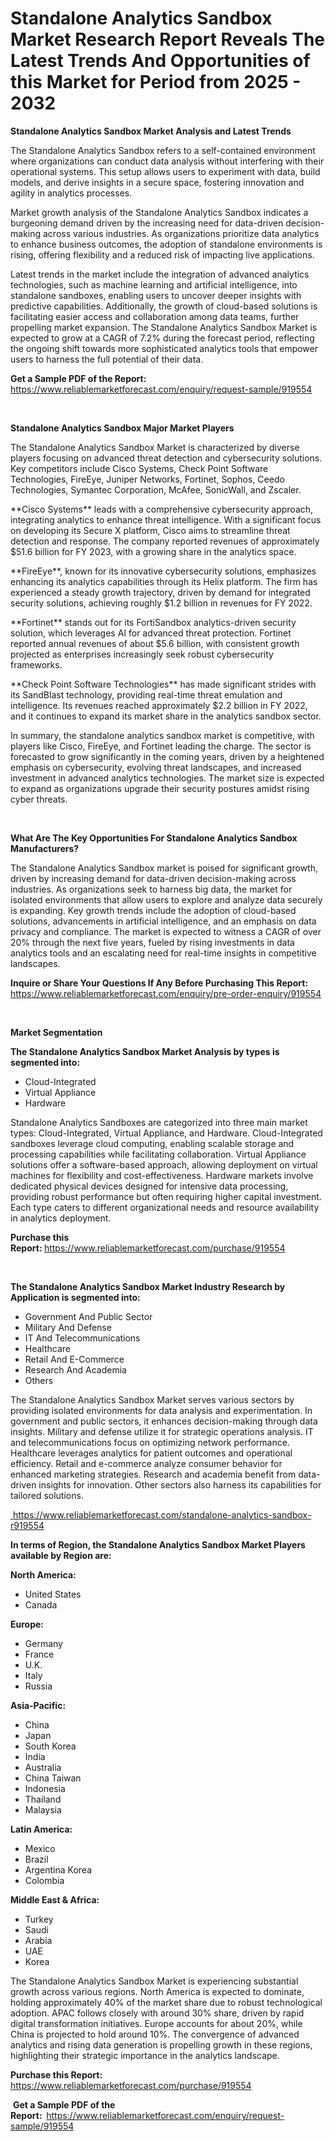 <p><h1>Standalone Analytics Sandbox Market Research Report Reveals The Latest Trends And Opportunities of this Market for Period from 2025 - 2032</h1></p><p><strong>Standalone Analytics Sandbox Market Analysis and Latest Trends</strong></p>
<p><p>The Standalone Analytics Sandbox refers to a self-contained environment where organizations can conduct data analysis without interfering with their operational systems. This setup allows users to experiment with data, build models, and derive insights in a secure space, fostering innovation and agility in analytics processes.</p><p>Market growth analysis of the Standalone Analytics Sandbox indicates a burgeoning demand driven by the increasing need for data-driven decision-making across various industries. As organizations prioritize data analytics to enhance business outcomes, the adoption of standalone environments is rising, offering flexibility and a reduced risk of impacting live applications.</p><p>Latest trends in the market include the integration of advanced analytics technologies, such as machine learning and artificial intelligence, into standalone sandboxes, enabling users to uncover deeper insights with predictive capabilities. Additionally, the growth of cloud-based solutions is facilitating easier access and collaboration among data teams, further propelling market expansion. The Standalone Analytics Sandbox Market is expected to grow at a CAGR of 7.2% during the forecast period, reflecting the ongoing shift towards more sophisticated analytics tools that empower users to harness the full potential of their data.</p></p>
<p><strong>Get a Sample PDF of the Report:&nbsp;</strong> <a href="https://www.reliablemarketforecast.com/enquiry/request-sample/919554?utm_campaign=3118&utm_medium=2&utm_source=Github&utm_content=ia&utm_term=18042025&utm_id=standalone-analytics-sandbox">https://www.reliablemarketforecast.com/enquiry/request-sample/919554</a></p>
<p>&nbsp;</p>
<p><strong>Standalone Analytics Sandbox Major Market Players</strong></p>
<p><p>The Standalone Analytics Sandbox Market is characterized by diverse players focusing on advanced threat detection and cybersecurity solutions. Key competitors include Cisco Systems, Check Point Software Technologies, FireEye, Juniper Networks, Fortinet, Sophos, Ceedo Technologies, Symantec Corporation, McAfee, SonicWall, and Zscaler.</p><p>**Cisco Systems** leads with a comprehensive cybersecurity approach, integrating analytics to enhance threat intelligence. With a significant focus on developing its Secure X platform, Cisco aims to streamline threat detection and response. The company reported revenues of approximately $51.6 billion for FY 2023, with a growing share in the analytics space.</p><p>**FireEye**, known for its innovative cybersecurity solutions, emphasizes enhancing its analytics capabilities through its Helix platform. The firm has experienced a steady growth trajectory, driven by demand for integrated security solutions, achieving roughly $1.2 billion in revenues for FY 2022.</p><p>**Fortinet** stands out for its FortiSandbox analytics-driven security solution, which leverages AI for advanced threat protection. Fortinet reported annual revenues of about $5.6 billion, with consistent growth projected as enterprises increasingly seek robust cybersecurity frameworks.</p><p>**Check Point Software Technologies** has made significant strides with its SandBlast technology, providing real-time threat emulation and intelligence. Its revenues reached approximately $2.2 billion in FY 2022, and it continues to expand its market share in the analytics sandbox sector.</p><p>In summary, the standalone analytics sandbox market is competitive, with players like Cisco, FireEye, and Fortinet leading the charge. The sector is forecasted to grow significantly in the coming years, driven by a heightened emphasis on cybersecurity, evolving threat landscapes, and increased investment in advanced analytics technologies. The market size is expected to expand as organizations upgrade their security postures amidst rising cyber threats.</p></p>
<p>&nbsp;</p>
<p><strong>What Are The Key Opportunities For Standalone Analytics Sandbox Manufacturers?</strong></p>
<p><p>The Standalone Analytics Sandbox market is poised for significant growth, driven by increasing demand for data-driven decision-making across industries. As organizations seek to harness big data, the market for isolated environments that allow users to explore and analyze data securely is expanding. Key growth trends include the adoption of cloud-based solutions, advancements in artificial intelligence, and an emphasis on data privacy and compliance. The market is expected to witness a CAGR of over 20% through the next five years, fueled by rising investments in data analytics tools and an escalating need for real-time insights in competitive landscapes.</p></p>
<p><strong>Inquire or Share Your Questions If Any Before Purchasing This Report:</strong> <a href="https://www.reliablemarketforecast.com/enquiry/pre-order-enquiry/919554?utm_campaign=3118&utm_medium=2&utm_source=Github&utm_content=ia&utm_term=18042025&utm_id=standalone-analytics-sandbox">https://www.reliablemarketforecast.com/enquiry/pre-order-enquiry/919554</a></p>
<p>&nbsp;</p>
<p><strong>Market Segmentation</strong></p>
<p><strong>The Standalone Analytics Sandbox Market Analysis by types is segmented into:</strong></p>
<p><ul><li>Cloud-Integrated</li><li>Virtual Appliance</li><li>Hardware</li></ul></p>
<p><p>Standalone Analytics Sandboxes are categorized into three main market types: Cloud-Integrated, Virtual Appliance, and Hardware. Cloud-Integrated sandboxes leverage cloud computing, enabling scalable storage and processing capabilities while facilitating collaboration. Virtual Appliance solutions offer a software-based approach, allowing deployment on virtual machines for flexibility and cost-effectiveness. Hardware markets involve dedicated physical devices designed for intensive data processing, providing robust performance but often requiring higher capital investment. Each type caters to different organizational needs and resource availability in analytics deployment.</p></p>
<p><strong>Purchase this Report:&nbsp;</strong><a href="https://www.reliablemarketforecast.com/purchase/919554?utm_campaign=3118&utm_medium=2&utm_source=Github&utm_content=ia&utm_term=18042025&utm_id=standalone-analytics-sandbox">https://www.reliablemarketforecast.com/purchase/919554</a></p>
<p>&nbsp;</p>
<p><strong>The Standalone Analytics Sandbox Market Industry Research by Application is segmented into:</strong></p>
<p><ul><li>Government And Public Sector</li><li>Military And Defense</li><li>IT And Telecommunications</li><li>Healthcare</li><li>Retail And E-Commerce</li><li>Research And Academia</li><li>Others</li></ul></p>
<p><p>The Standalone Analytics Sandbox Market serves various sectors by providing isolated environments for data analysis and experimentation. In government and public sectors, it enhances decision-making through data insights. Military and defense utilize it for strategic operations analysis. IT and telecommunications focus on optimizing network performance. Healthcare leverages analytics for patient outcomes and operational efficiency. Retail and e-commerce analyze consumer behavior for enhanced marketing strategies. Research and academia benefit from data-driven insights for innovation. Other sectors also harness its capabilities for tailored solutions.</p></p>
<p><a href="https://www.reliablemarketforecast.com/standalone-analytics-sandbox-r919554?utm_campaign=3118&utm_medium=2&utm_source=Github&utm_content=ia&utm_term=18042025&utm_id=standalone-analytics-sandbox">&nbsp;https://www.reliablemarketforecast.com/standalone-analytics-sandbox-r919554</a></p>
<p><strong>In terms of Region, the Standalone Analytics Sandbox Market Players available by Region are:</strong></p>
<p>
    <p> <strong> North America: </strong>
        <ul>
            <li>United States</li>
            <li>Canada</li>
        </ul>
        </p> 
    <p> <strong> Europe: </strong>
        <ul>
            <li>Germany</li>
            <li>France</li>
            <li>U.K.</li>
            <li>Italy</li>
            <li>Russia</li>
        </ul>
        </p> 
    <p> <strong> Asia-Pacific: </strong>
        <ul>
            <li>China</li>
            <li>Japan</li>
            <li>South Korea</li>
            <li>India</li>
            <li>Australia</li>
            <li>China Taiwan</li>
            <li>Indonesia</li>
            <li>Thailand</li>
            <li>Malaysia</li>
        </ul>
        </p> 
    <p> <strong> Latin America: </strong>
        <ul>
            <li>Mexico</li>
            <li>Brazil</li>
            <li>Argentina Korea</li>
            <li>Colombia</li>
        </ul>
        </p> 
    <p> <strong> Middle East & Africa: </strong>
        <ul>
            <li>Turkey</li>
            <li>Saudi</li>
            <li>Arabia</li>
            <li>UAE</li>
            <li>Korea</li>
        </ul>
    </p>
    </p>
<p><p>The Standalone Analytics Sandbox Market is experiencing substantial growth across various regions. North America is expected to dominate, holding approximately 40% of the market share due to robust technological adoption. APAC follows closely with around 30% share, driven by rapid digital transformation initiatives. Europe accounts for about 20%, while China is projected to hold around 10%. The convergence of advanced analytics and rising data generation is propelling growth in these regions, highlighting their strategic importance in the analytics landscape.</p></p>
<p><strong>Purchase this Report: </strong><a href="https://www.reliablemarketforecast.com/purchase/919554?utm_campaign=3118&utm_medium=2&utm_source=Github&utm_content=ia&utm_term=18042025&utm_id=standalone-analytics-sandbox">https://www.reliablemarketforecast.com/purchase/919554</a></p>
<p>&nbsp;<strong>Get a Sample PDF of the Report:&nbsp;&nbsp;</strong><a href="https://www.reliablemarketforecast.com/enquiry/request-sample/919554?utm_campaign=3118&utm_medium=2&utm_source=Github&utm_content=ia&utm_term=18042025&utm_id=standalone-analytics-sandbox">https://www.reliablemarketforecast.com/enquiry/request-sample/919554</a></p>
<p><strong></strong></p>
<p><p></p><p></p><p></p></p>